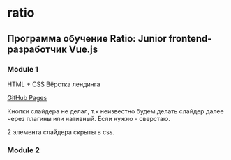 # ratio
## Программа обучение Ratio: Junior frontend-разработчик Vue.js

### Module 1
HTML + CSS
Вёрстка лендинга

[GitHub Pages](https://dmitrysent.github.io/ratio/module1/) 

Кнопки слайдера не делал, т.к неизвестно будем делать слайдер далее через плагины или нативный. Если нужно - сверстаю.

2 элемента слайдера скрыты в css.

### Module 2
